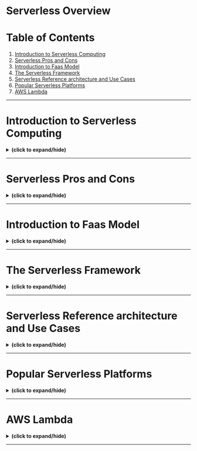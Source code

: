 # Serverless Overview

# Table of Contents
1. [Introduction to Serverless Computing](#serverless_overview)
2. [Serverless Pros and Cons](#serverless_pros_cons)
3. [Introduction to Faas Model](#faas_model)
4. [The Serverless Framework](#serverless_framework)
5. [Serverless Reference architecture and Use Cases](#serverless_architecture)
6. [Popular Serverless Platforms](#serverless_platform)
7. [AWS Lambda](#aws_lambda)

---

<a id="serverless_overview"></a>
# Introduction to Serverless Computing
<details close>
<summary><b>(click to expand/hide)</b></summary>
<!-- MarkdownTOC -->

# Introduction to Serverless Computing

## Overview
The video provides an introduction to **Serverless Computing**, explaining its concepts, evolution, characteristics, and benefits.

## Definition of Serverless Computing
- Defined by the **Cloud Native Computing Foundation (CNCF)** as building and running applications without server management.
- Applications are bundled as functions, executed, scaled, and billed based on demand.
- Combines **Function-as-a-Service (FaaS)** and **Backend-as-a-Service (BaaS)** services.

## Evolution of IT Computing
- Evolutionary trend from traditional computing to serverless computing:
  - **Traditional Computing**: Physical machines, long deployment times, years of lifespan.
  - **Virtualization**: Use of VMs and containers, faster provisioning, days or weeks of lifespan.
  - **Serverless Computing**: Milliseconds to deploy, lifespan of seconds.

## Characteristics of Serverless Computing
- **Hostless**: No server management required.
- **Elastic**: Immediate autoscaling.
- **Automated Load Balancing**: Distributes incoming traffic efficiently.
- **Stateless**: Faster performance and higher scalability.
- **Event-Driven**: Functions triggered by events.
- **High Availability**: Ensured without extra effort.
- **Usage-Based Billing**: Charged only for actual usage, not idle time.

## How Serverless Functions Work
- Developers write functions in languages supported by the cloud provider (e.g., Python, Java, Node.js, C#, Go).
- Functions are uploaded to the cloud and triggered by defined events.
- Cloud providers manage infrastructure, security, scalability, etc.

## Benefits of Serverless Computing
- Developers focus on application code and business logic.
- Facilitates creation of high-quality and optimized applications.
- Functions can be built using popular programming languages.
- Enables better testing and improved user experience.

## Cloud Providers' Responsibilities
- Manage infrastructure tasks including compute, memory, networking, and server management.
- Ensure autoscaling, high availability, security, performance, and monitoring.

## Comparison of Cloud Service Models
- **Traditional**: Entire stack managed by you.
- **IaaS (Infrastructure as a Service)**: You manage from OS upwards.
- **PaaS (Platform as a Service)**: You manage Application and Data layers.
- **Serverless**: You manage only the Application layer.
- **SaaS (Software as a Service)**: Entire stack managed by the cloud provider.

## Conclusion
- **Serverless Computing** allows building applications without worrying about server management.
- Enables developers to focus on coding and applications.
- Users are billed only for usage, not for idle time.

<!-- /MarkdownTOC -->
</details>

---

<a id="serverless_pros_cons"></a>
# Serverless Pros and Cons
<details close>
<summary><b>(click to expand/hide)</b></summary>
<!-- MarkdownTOC -->

# Serverless Pros and Cons

## **Benefits of Serverless Computing**
- **No Infrastructure Management**: Developers focus on code; cloud providers manage infrastructure setup and maintenance.
- **Cost-Effective**: Pay-per-request billing avoids charges for idle resources.
- **High Availability and Fault Tolerance**: Ensured by cloud providers.
- **Resource Optimization**: Functions run only when needed, saving resources.
- **Rapid Development and Deployment**: Functions deploy in milliseconds, and many cloud providers include an Integrated Development Environment (IDE).
- **Language Flexibility**: Support for multiple popular programming languages.
- **Faster Time to Market**: Focus on development leads to quicker product releases.
- **Innovation**: Serverless allows more experimentation.
- **Green Computing**: Reduced resource usage contributes to environmentally friendly practices.

## **Constraints of Serverless Computing**
- **Cost for Continuous Workloads**: May not be cost-effective for long-running processes.
- **Vendor Lock-in**: Dependencies on specific cloud providers' technologies.
- **Cold Starts**: Delays in function execution after idle periods.
- **Latency**: Can be too high for time-critical applications (e.g., banking, healthcare).
- **Security Concerns**: Changes in attack surfaces and limitations in provider’s security.
- **Monitoring and Debugging Challenges**: Difficult to test and debug in distributed systems.
- **Limited Language Support**: Dependent on cloud provider offerings.
- **No State Persistence**: Previous run state not available in subsequent invocations.
- **No Control Over Servers**: Cannot optimize for utilization or performance.

## **Serverless vs. Containers**
- **Pros of Serverless/Cons of Containers**:
  - Serverless is cost-effective, scalable, and has quicker deployments.
- **Pros of Containers/Cons of Serverless**:
  - Containers allow easier testing, porting, and support any language.
  - Suitable for long-running and time-critical workloads.

**Advice**: Build serverless first, and if needed, move to containers.

## **Serverless vs. Traditional Computing**
- **Pros of Serverless/Cons of Traditional**:
  - Serverless allows developers to focus on code, is cost-effective, and scalable.
- **Pros of Traditional/Cons of Serverless**:
  - Traditional computing allows full control over data, straightforward networking, and minimal vendor lock-in.

## **Conclusion**
- Both serverless computing and traditional computing have their own benefits and constraints.
- Serverless and containers can complement each other in a hybrid solution.

<!-- /MarkdownTOC -->
</details>

---

<a id="faas_model"></a>
# Introduction to Faas Model
<details close>
<summary><b>(click to expand/hide)</b></summary>
<!-- MarkdownTOC -->

# Introduction to the FaaS Model

## **What is FaaS (Function-as-a-Service)?**
- **Definition**: FaaS allows executing code in response to events without managing complex infrastructure.
- **Characteristics**:
  - Subset of serverless computing.
  - Applications are created as multiple functions written in any programming language.
  - Can be deployed on hybrid clouds and on-premises.
  - Stateless but can maintain state using external caches.
  - Functions execute in milliseconds, processing requests in parallel.
  - Billed based on function run time, not server instance sizes.

## **Benefits of FaaS**
- **Cost-Effective**: Pay only when an action occurs, no idle costs.
- **Scalability**: Functions scale automatically and independently.
- **Focus on Code**: Developers can focus on application code, reducing time-to-market.
- **High Availability**: Spread across regions and availability zones without incremental costs.

## **Components of a Serverless Stack**
1. **FaaS**: Functions-as-a-service.
2. **BaaS**: Backend-as-a-service.
3. **API Gateway**: Directs event requests to respective functions.

## **How FaaS Works**
- Event requests from various channels (HTTP, webhooks, scheduled jobs) go through the API Gateway.
- Functions process these requests, possibly interacting with backend services for further processing or storage.
- Response is sent back to the client via FaaS and API Gateway.

## **Real-world Example**
- Uploading a profile picture triggers a FaaS function that creates and stores a thumbnail image.

## **Principles and Best Practices**
- Functions should be designed for a single task.
- Code should be limited, efficient, and lightweight.
- Avoid overusing functions and third-party libraries to control costs and maintain scalability.

## **Managed and Self-managed FaaS Providers**
- **Managed Providers**: AWS Lambda, Google Cloud Functions, Azure Functions, IBM Cloud Functions, OpenShift Cloud Functions, Netlify, Oracle, Twilio, etc.
- **Self-managed Choices**: Fission, Fn Project, Knative, OpenFaaS.

## **Conclusion**
- FaaS provides a simplified, cost-effective, and scalable approach to execute code in response to events, without dealing with infrastructure complexities.

<!-- /MarkdownTOC -->
</details>

---

<a id="serverless_framework"></a>
# The Serverless Framework
<details close>
<summary><b>(click to expand/hide)</b></summary>
<!-- MarkdownTOC -->

# The Serverless Framework

## **Overview of Serverless Framework**
- **Definition**: A free and open-source web framework built using Node.js.
- **Purpose**: Initially designed to quickly and safely provision AWS Lambda Functions, Events, and infrastructure Resources.
- **Supported Providers**: AWS, Microsoft Azure, Google Cloud Platform, Apache OpenWhisk.
- **Functionality**: Provides a CLI for structure, automation, and best practices for building serverless architectures.

## **Components of Serverless Architecture**
- **Function**: Independent unit of code, deployed in the cloud, performing a single task.
- **Event**: Triggers the functions, e.g., an HTTP request on an API Gateway URL or a new file in an S3 bucket.
- **Resource**: Infrastructure components used by functions, e.g., a database or an S3 bucket.
- **Service**: The Framework's unit of organization, configured via a `serverless.yml` file.

## **Creating a Basic Serverless Function**
1. **Install Serverless CLI**: Install using npm globally.
2. **Create a Service**: Use the `serverless` command to create an AWS HTTP API using Python.
3. **Configuration**: Define functions, events, and resources in `serverless.yml` file.
4. **Deploy**: Everything in the configuration file is deployed at once.

## **Demo: Hello World Application**
- **Steps**:
  1. Setup AWS credentials.
  2. Install the serverless CLI.
  3. Create and deploy a Hello World function.
  4. Test the function by accessing the provided URL.

## **Conclusion**
- The Serverless Framework simplifies the creation, deployment, and testing of serverless functions across various cloud providers.

<!-- /MarkdownTOC -->
</details>

---

<a id="serverless_architecture"></a>
# Serverless Reference architecture and Use Cases
<details close>
<summary><b>(click to expand/hide)</b></summary>
<!-- MarkdownTOC -->

# Serverless Reference Architecture and Use Cases

## **Web Application Reference Architecture**
### **To Do App Example**
- **Overview**: A simple To Do app allowing registered users to create, read, update, and delete items.
- **Architecture**:
  ### **Front-End**:
    - **Components**: Static content generated using Create React App (HTML, CSS, JavaScript, images).
    - **Hosting**: Hosted on AWS Amplify Console.
    - **Operation**: Resources are downloaded to the user's browser and interact with the back end via REST API calls.
  ### **Back-End**:
    - **Components**: Business logic implemented using AWS Lambda and accessed via Amazon API Gateway.
    - **Data Storage**: Amazon DynamoDB.
    - **User Management**: Amazon Cognito for user registration and authentication.
  ### **User Registration and Authentication**:
    - **Components**: Uses Cognito User Pools for user registration and authentication.

## **Serverless Framework Use Cases**
### **1. Event Streaming**:
  - **Description**: Applications can be written and deployed without upfront infrastructure setup and can trigger from topics or event logs.
  - **Benefits**: Elastic, scalable event pipelines without maintenance overhead.
### **2. Post-Processing**:
  - **Examples**:
    - **Image and Video Manipulation**: Dynamically resize images or change video transcoding for different target devices.
    - **AI Applications**: Image recognition or detecting shadows in passport photos.
### **3. Multi-Language Support**:
  - **Description**: Serverless applications can support multiple languages, preventing language lock-in.

## **Conclusion**
- The Serverless Framework enables event-driven applications using various AWS services.
- Use cases include event streaming, post-processing, and multi-language support.

<!-- /MarkdownTOC -->
</details>

---

<a id="serverless_platform"></a>
# Popular Serverless Platforms
<details close>
<summary><b>(click to expand/hide)</b></summary>
<!-- MarkdownTOC -->

# Popular Serverless Platforms

## **1. Amazon Web Services (AWS) Lambda**
   - **Description**: Serverless, event-driven computing service.
   - **Key Features**:
     - **Auto-scaling**: Responds to execution requests at any scale.
     - **Pay-as-you-go**: Charged only for running a function and data transfer.
     - **Use Cases**: File processing, web applications, IoT, mobile back-ends.

## **2. Google Cloud Functions**
   - **Description**: Focuses on simplicity and an intuitive developer experience.
   - **Key Features**:
     - **Auto-scaling**: Scales up and down to zero based on traffic.
     - **Firebase Integration**: Alerts developers on data updates.
     - **Use Cases**: Asynchronous workloads, lightweight ETL functions.

## **3. Microsoft Azure Functions**
   - **Description**: Serverless solution focusing on less code and infrastructure.
   - **Key Features**:
     - **Language Support**: C#, Java, JavaScript, PowerShell, Python, etc.
     - **DevOps**: Easy setup for continuous integration and delivery.
     - **Use Cases**: File processing in blob storage, IoT data collection, timed code execution.

## **4. IBM Cloud Functions**
   - **Description**: Integrates easily with other services and is cost-effective.
   - **Key Features**:
     - **High Availability**: Available in multiple regions with auto-synchronization.
     - **IBM Watson Integration**: Cognitive services for image or video analysis.
     - **Monitoring and Logging**: Provides Log Analysis with LogDNA and Cloud Monitoring.
     - **Use Cases**: Object detection in images, event-driven computing.

## **5. Knative**
   - **Description**: Open-source platform based on containers running via Kubernetes.
   - **Key Features**:
     - **Vendor Agnostic**: Avoids vendor lock-in and is platform-agnostic.
     - **Rollout Strategy**: Allows gradual traffic shifting to new serverless components.
     - **Use Cases**: Deployable on any cloud supporting Kubernetes.

## **Conclusion**
- **AWS Lambda**: Provides event-driven and pay-as-you-go serverless platform.
- **Google Cloud Functions**: Offers simplified developer experience and real-time data sync with Firebase.
- **Microsoft Azure**: Promotes cloud and edge computing with DevOps capabilities.
- **IBM Cloud Functions**: Ensures high availability and cost-effective computing with powerful integrations.
- **Knative**: Container-based platform avoiding vendor lock-in and offering flexibility in deployment.

<!-- /MarkdownTOC -->
</details>

---

<a id="aws_lambda"></a>
# AWS Lambda
<details close>
<summary><b>(click to expand/hide)</b></summary>
<!-- MarkdownTOC -->

# AWS Lambda Serverless Application

## Overview
Build a serverless application using AWS Lambda to capitalize and reverse text input from an HTML front-end.

## Components
- **AWS CodeCommit**: Fully managed source control that hosts private Git repositories.
- **AWS Amplify**: Solution for building, shipping, and hosting full-stack apps.
- **AWS Lambda**: Event-driven compute service without the need for server management.
- **AWS Step Function**: Visual workflow for building distributed apps, orchestrating microservices, and more.
- **AWS API Gateway**: Managed service for creating, publishing, and maintaining APIs.

## Process
1. **Initialize CodeCommit Repository**:
    - Create and clone a blank repository.
    - Develop a simple HTML page.
    - Commit and push changes to AWS CodeCommit.

2. **Set Up AWS Amplify**:
    - Host static HTML content.
    - Link master branch with Amplify for continuous delivery.

3. **Lambda Function Development**:
    - **Capitalize Function**:
        ```python
        import json
        def lambda_handler(event, context):
            input_text = str(event['inputText'])
            capitalised_input_text = input_text.upper()
            return {"inputText": capitalised_input_text}
        ```

    - **Reverse Function**:
        ```python
        import json
        def lambda_handler(event, context):
            input_text = str(event['inputText'])
            reversed_input_text = input_text [::-1]
            return {"inputText": reversed_input_text}
        ```

4. **Chain Functions with StepFunctions**:
    - Design a workflow using StepFunctions for the Lambda functions.

5. **Integrate with API Gateway**:
    - Define the stage and generate the SDK.
    - Deploy the API and integrate with the web app.

6. **Finalize Web App**:
    - Commit and push changes to the CodeCommit repository.
    - Wait for deployment via Amplify.
    - Test the app using the provided URL.

## Conclusion
AWS services, particularly Lambda, enable the creation of sophisticated apps with integrated front-end and back-end components in a serverless architecture.


<!-- /MarkdownTOC -->
</details>

---
